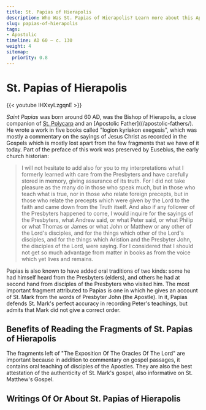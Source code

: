 ```yaml
---
title: St. Papias of Hierapolis
description: Who Was St. Papias of Hierapolis? Learn more about this Apostolic Father from the first century and listen or read his writings here.
slug: papias-of-hierapolis
tags:
- Apostolic
timeline: AD 60 – c. 130
weight: 4
sitemap:
  priority: 0.8
---
```

# St. Papias of Hierapolis

{{< youtube IHXxyLzgqnE >}}

*Saint Papias* was born around 60 AD, was the Bishop of Hierapolis, a close companion of [St. Polycarp](/apostolic-fathers/polycarp-of-smyrna/) and an [Apostolic Father]((/apostolic-fathers/).  He wrote a work in five books called "logion kyriakon exegesis", which was mostly a commentary on the sayings of Jesus Christ as recorded in the Gospels which is mostly lost apart from the few fragments that we have of it today. Part of the preface of this work was preserved by Eusebius, the early church historian:

> I will not hesitate to add also for you to my interpretations what I formerly learned with care from the Presbyters and have carefully stored in memory, giving assurance of its truth. For I did not take pleasure as the many do in those who speak much, but in those who teach what is true, nor in those who relate foreign precepts, but in those who relate the precepts which were given by the Lord to the faith and came down from the Truth itself. And also if any follower of the Presbyters happened to come, I would inquire for the sayings of the Presbyters, what Andrew said, or what Peter said, or what Philip or what Thomas or James or what John or Matthew or any other of the Lord's disciples, and for the things which other of the Lord's disciples, and for the things which Aristion and the Presbyter John, the disciples of the Lord, were saying. For I considered that I should not get so much advantage from matter in books as from the voice which yet lives and remains.

Papias is also known to have added oral traditions of two kinds: some he had himself heard from the Presbyters (elders), and others he had at second hand from disciples of the Presbyters who visited him. The most important fragment attributed to Papias is one in which he gives an account of St. Mark from the words of Presbyter John (the Apostle). In it, Papias defends St. Mark's perfect accuracy in recording Peter's teachings, but admits that Mark did not give a correct order.  



## Benefits of Reading the Fragments of St. Papias of Hierapolis

The fragments left of "The Exposition Of The Oracles Of The Lord" are important because in addition to commentary on gospel passages, it contains oral teaching of disciples of the Apostles. They are also the best attestation of the authenticity of St. Mark's gospel, also informative on St. Matthew's Gospel.

## Writings Of Or About St. Papias of Hierapolis